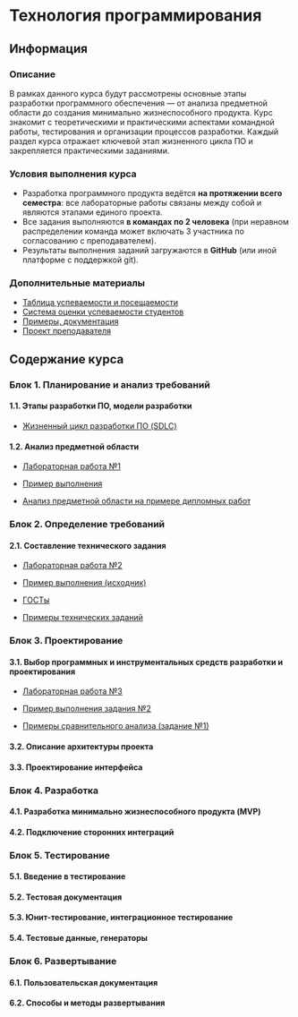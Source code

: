 # Технология программирования

## Информация

### Описание

В рамках данного курса будут рассмотрены основные этапы разработки программного обеспечения — от анализа предметной области до создания минимально жизнеспособного продукта. Курс знакомит с теоретическими и практическими аспектами командной работы, тестирования и организации процессов разработки. Каждый раздел курса отражает ключевой этап жизненного цикла ПО и закрепляется практическими заданиями.

### Условия выполнения курса

- Разработка программного продукта ведётся **на протяжении всего семестра**: все лабораторные работы связаны между собой и являются этапами единого проекта.
- Все задания выполняются **в командах по 2 человека** (при неравном распределении команда может включать 3 участника по согласованию с преподавателем).
- Результаты выполнения заданий загружаются в **GitHub** (или иной платформе с поддержкой git).

### Дополнительные материалы

- [Таблица успеваемости и посещаемости](https://thebandik.onlyoffice.com/s/Vc_Tr2Gvrr2ZLYw)
- [Система оценки успеваемости студентов](https://github.com/TheBandik/vvsu/blob/0b7c93ccb5eb1221e8d3f9953cc967559c21336b/2025H2/ratingSystem.md)
- [Примеры, документация](https://thebandik.onlyoffice.com/s/dwnLnxn7jK_H_gL)
- [Проект преподавателя](https://github.com/TheBandik/Horizon)

## Содержание курса

### Блок 1. Планирование и анализ требований

#### 1.1. Этапы разработки ПО, модели разработки

- [Жизненный цикл разработки ПО (SDLC)](https://thebandik.onlyoffice.com/s/H4Nb4hP_D6NrHNS)

#### 1.2. Анализ предметной области

- [Лабораторная работа №1](labs/lab1/lab1.md)
- [Пример выполнения](https://github.com/TheBandik/Horizon/blob/main/docs/domain-analysis.md)

- [Анализ предметной области на примере дипломных работ](https://thebandik.onlyoffice.com/s/RfF7XDytCk2DjYG)

### Блок 2. Определение требований

#### 2.1. Составление технического задания

- [Лабораторная работа №2](labs/lab2/lab2.md)
- [Пример выполнения (исходник)](https://thebandik.onlyoffice.com/s/4JZmhwPFQPC8CqG)

- [ГОСТы](https://thebandik.onlyoffice.com/s/rXF5nnnR6JNYmYJ)
- [Примеры технических заданий](https://thebandik.onlyoffice.com/s/pxSZsPVrVQHqfBS)

### Блок 3. Проектирование

#### 3.1. Выбор программных и инструментальных средств разработки и проектирования

- [Лабораторная работа №3](labs/lab3/lab3.md)
- [Пример выполнения задания №2](https://github.com/TheBandik/Horizon/blob/main/docs/technology-stack.md)

- [Примеры сравнительного анализа (задание №1)](https://thebandik.onlyoffice.com/s/djY2FTwy2Xb-ZHR)

#### 3.2. Описание архитектуры проекта

#### 3.3. Проектирование интерфейса

### Блок 4. Разработка

#### 4.1. Разработка минимально жизнеспособного продукта (MVP)

#### 4.2. Подключение сторонних интеграций

### Блок 5. Тестирование

#### 5.1. Введение в тестирование

#### 5.2. Тестовая документация

#### 5.3. Юнит-тестирование, интеграционное тестирование

#### 5.4. Тестовые данные, генераторы

### Блок 6. Развертывание

#### 6.1. Пользовательская документация

#### 6.2. Способы и методы развертывания

